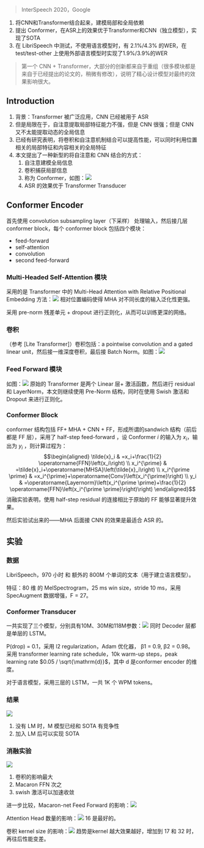> InterSpeech 2020，Google


1. 将CNN和Transformer结合起来，建模局部和全局依赖
2. 提出 Conformer，在ASR上的效果优于Transformer和CNN（独立模型），实现了SOTA
3. 在 LibriSpeech 中测试，不使用语言模型时，有 2.1%/4.3% 的WER，在test/test-other 上使用外部语言模型时实现了1.9%/3.9%的WER

>第一个 CNN + Transformer，大部分的创新都来自于重组（很多模块都是来自于已经提出的论文的，稍微有修改），说明了精心设计模型对最终的效果影响很大。

## Introduction

1. 背景：Transformer 被广泛应用，CNN 已经被用于 ASR
2. 但是局限在于，自注意提取局部特征能力不强，但是 CNN 很强；但是 CNN 又不太能提取动态的全局信息
3. 已经有研究表明，将卷积和自注意机制结合可以提高性能，可以同时利用位置相关的局部特征和内容相关的全局特征
4. 本文提出了一种新型的将自注意和 CNN 结合的方式：
	1. 自注意建模全局信息
	2. 卷积捕获局部信息
	3. 称为 Conformer，如图：![](./image/Pasted%20image%2020230308104555.png)
	4. ASR 的效果优于 Transformer Transducer

## Conformer Encoder

首先使用 convolution subsampling layer（下采样） 处理输入，然后接几层 conformer block，每个 conformer block 包括四个模块：
+ feed-forward
+ self-attention
+ convolution
+ second feed-forward

### Multi-Headed Self-Attention 模块
采用的是 Transformer 中的 Multi-Head Attention with Relative Positional Embedding 方法：![](./image/Pasted%20image%2020230308110813.png)
相对位置编码使得 MHA 对不同长度的输入泛化性更强。

采用 pre-norm 残差单元 + dropout 进行正则化，从而可以训练更深的网络。

### 卷积
（参考 [Lite Transformer]）卷积包括：a pointwise convolution and a gated linear unit，然后接一维深度卷积，最后接 Batch Norm。如图：![](./image/Pasted%20image%2020230308111214.png)

### Feed Forward 模块
如图：![](./image/Pasted%20image%2020230308111515.png)
原始的 Transformer 是两个 Linear 层+ 激活函数，然后进行 residual 和 LayerNorm，本文则继续使用 Pre-Norm 结构，同时在使用 Swish 激活和 Dropout 来进行正则化。

### Conformer Block

conformer 结构包括 FF+ MHA + CNN + FF，形成所谓的sandwich 结构（前后都是 FF 层），采用了 half-step feed-forward ，设 Conformer $i$ 的输入为 $x_i$，输出为 $y_i$ ，则计算过程为：$$\begin{aligned}
\tilde{x}_i & =x_i+\frac{1}{2} \operatorname{FFN}\left(x_i\right) \\
x_i^{\prime} & =\tilde{x}_i+\operatorname{MHSA}\left(\tilde{x}_i\right) \\
x_i^{\prime \prime} & =x_i^{\prime}+\operatorname{Conv}\left(x_i^{\prime}\right) \\
y_i & =\operatorname{Layernorm}\left(x_i^{\prime \prime}+\frac{1}{2} \operatorname{FFN}\left(x_i^{\prime \prime}\right)\right)
\end{aligned}$$
消融实验表明，使用 half-step residual 的连接相比于原始的 FF 能够显著提升效果。

然后实验试出来的——MHA 后面接 CNN 的效果是最适合 ASR 的。

## 实验

### 数据
LibriSpeech，970 小时 和 额外的 800M 个单词的文本（用于建立语言模型）。

特征：80 维 的 MelSpectrogram，25 ms win size，stride 10 ms，采用 SpecAugment 数据增强，F = 27。

### Conformer Transducer
一共实现了三个模型，分别具有10M、30M和118M参数：![](./image/Pasted%20image%2020230308115214.png)
同时 Decoder 层都是单层的 LSTM。

P(drop) = 0.1，采用 l2 regularization，Adam 优化器， β1 = 0.9, β2 = 0.98。
采用 transformer learning rate schedule，10k warm-up steps，peak learning rate $0.05 / \sqrt{\mathrm{d}}$，其中 $\mathrm{d}$ 是conformer encoder 的维度。

对于语言模型，采用三层的 LSTM，一共 1K 个 WPM tokens。
### 结果
![](./image/Pasted%20image%2020230308144757.png)
1. 没有 LM 时，M 模型已经和 SOTA 有竞争性
2. 加入 LM 后可以实现 SOTA

### 消融实验
![](./image/Pasted%20image%2020230308144944.png)
1. 卷积的影响最大
2. Macaron FFN 次之
3. swish 激活可以加速收敛

进一步比较，Macaron-net Feed Forward 的影响：![](./image/Pasted%20image%2020230308145304.png)

Attention Head 数量的影响：![](./image/Pasted%20image%2020230308145331.png)
16 是最好的。

卷积 kernel size 的影响：![](./image/Pasted%20image%2020230308145359.png)
趋势是kernel 越大效果越好，增加到 17 和 32 时，再往后性能变差。
